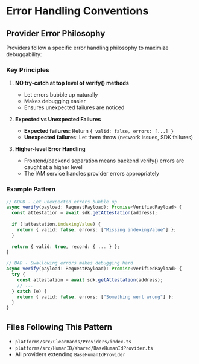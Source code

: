 # Error Handling Conventions

## Provider Error Philosophy

Providers follow a specific error handling philosophy to maximize debuggability:

### Key Principles

1. **NO try-catch at top level of verify() methods**
   - Let errors bubble up naturally
   - Makes debugging easier
   - Ensures unexpected failures are noticed

2. **Expected vs Unexpected Failures**
   - **Expected failures**: Return `{ valid: false, errors: [...] }`
   - **Unexpected failures**: Let them throw (network issues, SDK failures)

3. **Higher-level Error Handling**
   - Frontend/backend separation means backend verify() errors are caught at a higher level
   - The IAM service handles provider errors appropriately

### Example Pattern

```typescript
// GOOD - Let unexpected errors bubble up
async verify(payload: RequestPayload): Promise<VerifiedPayload> {
  const attestation = await sdk.getAttestation(address);
  
  if (!attestation.indexingValue) {
    return { valid: false, errors: ["Missing indexingValue"] };
  }
  
  return { valid: true, record: { ... } };
}

// BAD - Swallowing errors makes debugging hard
async verify(payload: RequestPayload): Promise<VerifiedPayload> {
  try {
    const attestation = await sdk.getAttestation(address);
    // ...
  } catch (e) {
    return { valid: false, errors: ["Something went wrong"] };
  }
}
```

## Files Following This Pattern
- `platforms/src/CleanHands/Providers/index.ts`
- `platforms/src/HumanID/shared/BaseHumanIdProvider.ts`
- All providers extending `BaseHumanIdProvider`